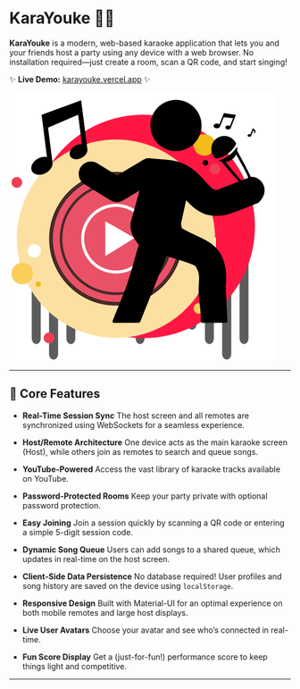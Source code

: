 # KaraYouke 🎤🎶

**KaraYouke** is a modern, web-based karaoke application that lets you and your friends host a party using any device with a web browser.
No installation required—just create a room, scan a QR code, and start singing!

✨ **Live Demo:** [karayouke.vercel.app](https://karayouke.vercel.app) ✨

![KaraYouke Banner](https://raw.githubusercontent.com/psychopatz/KaraYouke/main/frontend/public/websiteBanner.png)

---

## 🚀 Core Features

* **Real-Time Session Sync**
  The host screen and all remotes are synchronized using WebSockets for a seamless experience.

* **Host/Remote Architecture**
  One device acts as the main karaoke screen (Host), while others join as remotes to search and queue songs.

* **YouTube-Powered**
  Access the vast library of karaoke tracks available on YouTube.

* **Password-Protected Rooms**
  Keep your party private with optional password protection.

* **Easy Joining**
  Join a session quickly by scanning a QR code or entering a simple 5-digit session code.

* **Dynamic Song Queue**
  Users can add songs to a shared queue, which updates in real-time on the host screen.

* **Client-Side Data Persistence**
  No database required! User profiles and song history are saved on the device using `localStorage`.

* **Responsive Design**
  Built with Material-UI for an optimal experience on both mobile remotes and large host displays.

* **Live User Avatars**
  Choose your avatar and see who’s connected in real-time.

* **Fun Score Display**
  Get a (just-for-fun!) performance score to keep things light and competitive.

---
